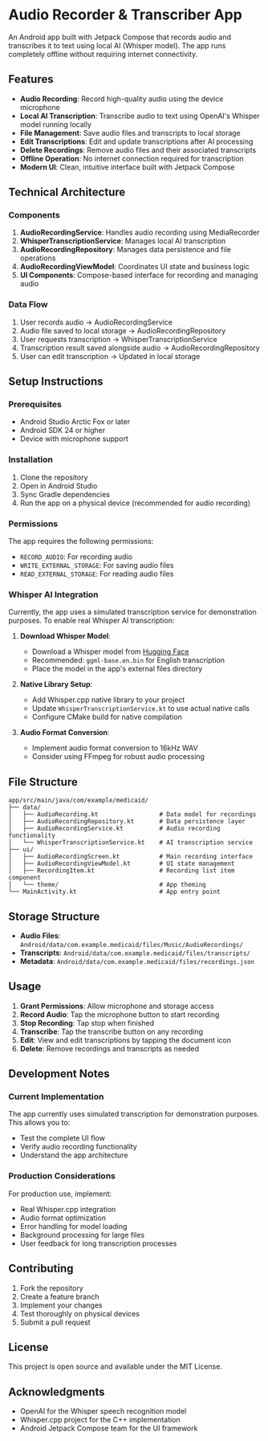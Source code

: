 # Audio Recorder & Transcriber App

An Android app built with Jetpack Compose that records audio and transcribes it to text using local AI (Whisper model). The app runs completely offline without requiring internet connectivity.

## Features

- **Audio Recording**: Record high-quality audio using the device microphone
- **Local AI Transcription**: Transcribe audio to text using OpenAI's Whisper model running locally
- **File Management**: Save audio files and transcripts to local storage
- **Edit Transcriptions**: Edit and update transcriptions after AI processing
- **Delete Recordings**: Remove audio files and their associated transcripts
- **Offline Operation**: No internet connection required for transcription
- **Modern UI**: Clean, intuitive interface built with Jetpack Compose

## Technical Architecture

### Components

1. **AudioRecordingService**: Handles audio recording using MediaRecorder
2. **WhisperTranscriptionService**: Manages local AI transcription
3. **AudioRecordingRepository**: Manages data persistence and file operations
4. **AudioRecordingViewModel**: Coordinates UI state and business logic
5. **UI Components**: Compose-based interface for recording and managing audio

### Data Flow

1. User records audio → AudioRecordingService
2. Audio file saved to local storage → AudioRecordingRepository
3. User requests transcription → WhisperTranscriptionService
4. Transcription result saved alongside audio → AudioRecordingRepository
5. User can edit transcription → Updated in local storage

## Setup Instructions

### Prerequisites

- Android Studio Arctic Fox or later
- Android SDK 24 or higher
- Device with microphone support

### Installation

1. Clone the repository
2. Open in Android Studio
3. Sync Gradle dependencies
4. Run the app on a physical device (recommended for audio recording)

### Permissions

The app requires the following permissions:
- `RECORD_AUDIO`: For recording audio
- `WRITE_EXTERNAL_STORAGE`: For saving audio files
- `READ_EXTERNAL_STORAGE`: For reading audio files

### Whisper AI Integration

Currently, the app uses a simulated transcription service for demonstration purposes. To enable real Whisper AI transcription:

1. **Download Whisper Model**: 
   - Download a Whisper model from [Hugging Face](https://huggingface.co/ggerganov/whisper.cpp/tree/main)
   - Recommended: `ggml-base.en.bin` for English transcription
   - Place the model in the app's external files directory

2. **Native Library Setup**:
   - Add Whisper.cpp native library to your project
   - Update `WhisperTranscriptionService.kt` to use actual native calls
   - Configure CMake build for native compilation

3. **Audio Format Conversion**:
   - Implement audio format conversion to 16kHz WAV
   - Consider using FFmpeg for robust audio processing

## File Structure

```
app/src/main/java/com/example/medicaid/
├── data/
│   ├── AudioRecording.kt                 # Data model for recordings
│   ├── AudioRecordingRepository.kt       # Data persistence layer
│   ├── AudioRecordingService.kt          # Audio recording functionality
│   └── WhisperTranscriptionService.kt    # AI transcription service
├── ui/
│   ├── AudioRecordingScreen.kt           # Main recording interface
│   ├── AudioRecordingViewModel.kt        # UI state management
│   ├── RecordingItem.kt                  # Recording list item component
│   └── theme/                            # App theming
└── MainActivity.kt                       # App entry point
```

## Storage Structure

- **Audio Files**: `Android/data/com.example.medicaid/files/Music/AudioRecordings/`
- **Transcripts**: `Android/data/com.example.medicaid/files/transcripts/`
- **Metadata**: `Android/data/com.example.medicaid/files/recordings.json`

## Usage

1. **Grant Permissions**: Allow microphone and storage access
2. **Record Audio**: Tap the microphone button to start recording
3. **Stop Recording**: Tap stop when finished
4. **Transcribe**: Tap the transcribe button on any recording
5. **Edit**: View and edit transcriptions by tapping the document icon
6. **Delete**: Remove recordings and transcripts as needed

## Development Notes

### Current Implementation

The app currently uses simulated transcription for demonstration purposes. This allows you to:
- Test the complete UI flow
- Verify audio recording functionality
- Understand the app architecture

### Production Considerations

For production use, implement:
- Real Whisper.cpp integration
- Audio format optimization
- Error handling for model loading
- Background processing for large files
- User feedback for long transcription processes

## Contributing

1. Fork the repository
2. Create a feature branch
3. Implement your changes
4. Test thoroughly on physical devices
5. Submit a pull request

## License

This project is open source and available under the MIT License.

## Acknowledgments

- OpenAI for the Whisper speech recognition model
- Whisper.cpp project for the C++ implementation
- Android Jetpack Compose team for the UI framework
